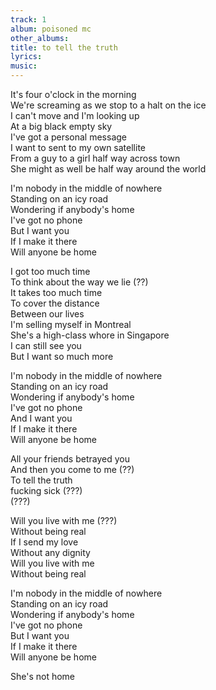 ```yaml
---
track: 1
album: poisoned mc
other_albums:
title: to tell the truth
lyrics: 
music: 
---
```

It's four o'clock in the morning  
We're screaming as we stop to a halt on the ice  
I can't move and I'm looking up  
At a big black empty sky  
I've got a personal message  
I want to sent to my own satellite  
From a guy to a girl half way across town  
She might as well be half way around the world  
  
I'm nobody in the middle of nowhere  
Standing on an icy road  
Wondering if anybody's home  
I've got no phone  
But I want you  
If I make it there  
Will anyone be home  
  
I got too much time  
To think about the way we lie (??)  
It takes too much time  
To cover the distance  
Between our lives  
I'm selling myself in Montreal  
She's a high-class whore in Singapore  
I can still see you  
But I want so much more  
  
I'm nobody in the middle of nowhere  
Standing on an icy road  
Wondering if anybody's home  
I've got no phone  
And I want you  
If I make it there  
Will anyone be home  
  
All your friends betrayed you  
And then you come to me (??)  
To tell the truth  
fucking sick (???)  
(???)  
  
Will you live with me (???)  
Without being real  
If I send my love  
Without any dignity  
Will you live with me  
Without being real  
  
I'm nobody in the middle of nowhere  
Standing on an icy road  
Wondering if anybody's home  
I've got no phone  
But I want you  
If I make it there  
Will anyone be home  
  
She's not home  
